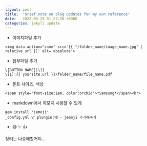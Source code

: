 ```yaml
---
layout: post
title:  "brief note on blog updates for my own reference"
date:   2022-03-25 01:27:26 +0900
categories: jekyll update
---
```


* 이미지파일 추가
```
<img data-action="zoom" src='{{ "/folder_name/image_name.jpg" | relative_url }}' alt='absolute'>
```

* 첨부파일 추가
```
\[BUTTON_NAME][\1]
\[1]:{{ yoursite.url }}/folder_name/file_name.pdf
```

* 폰트 사이즈, 색상 
```
<span style="font-size:1em; color:orchid">*Samsung*</span><br>
```

* markdown에서 이모지 사용할 수 있게
```
gem install 'jemoji'
_config.yml 안 plungin:에 - jemoji 추가해주기
```

  * :smile: :sparkles: :+1:

정리는 나중에할거야....


